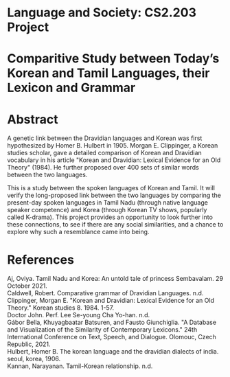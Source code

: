 # Language and Society: CS2.203 Project  
# Comparitive Study between Today’s Korean and Tamil Languages, their Lexicon and Grammar  

# Abstract   
A genetic link between the Dravidian languages and Korean was first hypothesized by Homer B. Hulbert in 1905. Morgan E. Clippinger, a Korean studies scholar, gave a detailed comparison of Korean and Dravidian vocabulary in his article "Korean and Dravidian: Lexical Evidence for an Old Theory" (1984). He further proposed over 400 sets of similar words between the two languages.   
  
This is a study between the spoken languages of Korean and Tamil. It will verify the long-proposed link between the two languages by comparing the present-day spoken languages in Tamil Nadu (through native language speaker competence) and Korea (through Korean TV shows, popularly called K-drama). This project provides an opportunity to look further into these connections, to see if there are any social similarities, and a chance to explore why such a resemblance came into being.

# References  
Aj, Oviya. Tamil Nadu and Korea: An untold tale of princess Sembavalam. 29 October 2021.  
Caldwell, Robert. Comparative grammar of Dravidian Languages. n.d.  
Clippinger, Morgan E. "Korean and Dravidian: Lexical Evidence for an Old Theory." Korean studies 8. 1984. 1-57.  
Doctor John. Perf. Lee Se-young Cha Yo-han. n.d.  
Gábor Bella, Khuyagbaatar Batsuren, and Fausto Giunchiglia. "A Database and Visualization of the Similarity of Contemporary Lexicons." 24th International Conference on Text, Speech, and Dialogue. Olomouc, Czech Republic, 2021.  
Hulbert, Homer B. The korean language and the dravidian dialects of india. seoul, korea, 1906.  
Kannan, Narayanan. Tamil-Korean relationship. n.d.  
